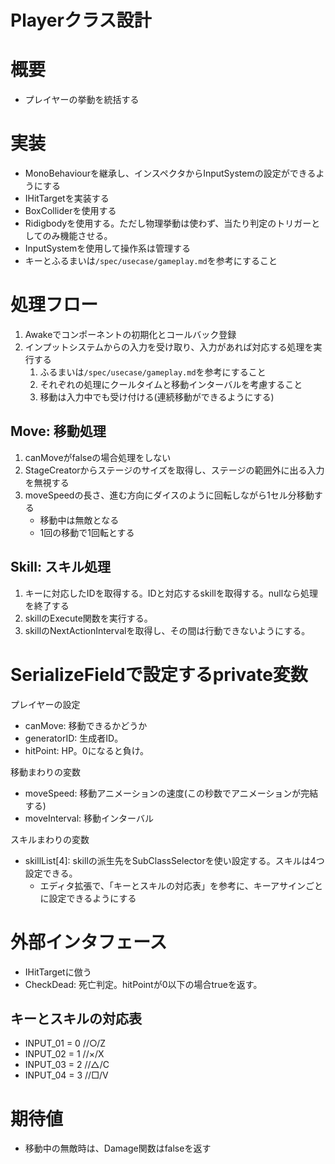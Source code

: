 # Playerクラス設計


# 概要
- プレイヤーの挙動を統括する


# 実装
- MonoBehaviourを継承し、インスペクタからInputSystemの設定ができるようにする
- IHitTargetを実装する
- BoxColliderを使用する
- Ridigbodyを使用する。ただし物理挙動は使わず、当たり判定のトリガーとしてのみ機能させる。
- InputSystemを使用して操作系は管理する
- キーとふるまいは```/spec/usecase/gameplay.md```を参考にすること


# 処理フロー
1. Awakeでコンポーネントの初期化とコールバック登録
2. インプットシステムからの入力を受け取り、入力があれば対応する処理を実行する
	1. ふるまいは```/spec/usecase/gameplay.md```を参考にすること
	2. それぞれの処理にクールタイムと移動インターバルを考慮すること
	3. 移動は入力中でも受け付ける(連続移動ができるようにする)


## Move: 移動処理
1. canMoveがfalseの場合処理をしない
2. StageCreatorからステージのサイズを取得し、ステージの範囲外に出る入力を無視する
3. moveSpeedの長さ、進む方向にダイスのように回転しながら1セル分移動する
	- 移動中は無敵となる
	- 1回の移動で1回転とする


## Skill: スキル処理
1. キーに対応したIDを取得する。IDと対応するskillを取得する。nullなら処理を終了する
2. skillのExecute関数を実行する。
3. skillのNextActionIntervalを取得し、その間は行動できないようにする。


# SerializeFieldで設定するprivate変数
プレイヤーの設定  
- canMove: 移動できるかどうか
- generatorID: 生成者ID。
- hitPoint: HP。0になると負け。

移動まわりの変数  
- moveSpeed: 移動アニメーションの速度(この秒数でアニメーションが完結する)
- moveInterval: 移動インターバル

スキルまわりの変数  
- skillList[4]: skillの派生先をSubClassSelectorを使い設定する。スキルは4つ設定できる。
	- エディタ拡張で、「キーとスキルの対応表」を参考に、キーアサインごとに設定できるようにする


# 外部インタフェース
- IHitTargetに倣う
- CheckDead: 死亡判定。hitPointが0以下の場合trueを返す。


## キーとスキルの対応表
- INPUT_01 = 0 //○/Z
- INPUT_02 = 1 //×/X
- INPUT_03 = 2 //△/C
- INPUT_04 = 3 //□/V


# 期待値
- 移動中の無敵時は、Damage関数はfalseを返す